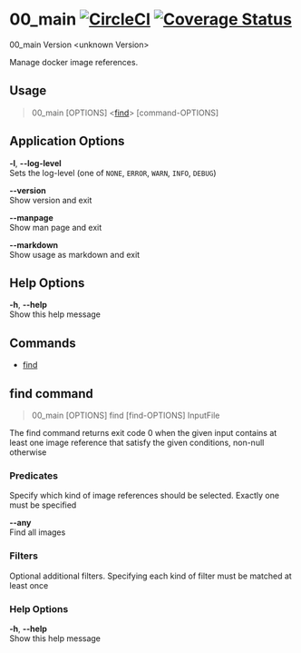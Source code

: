 # 00_main [![CircleCI](https://circleci.com/gh/MeneDev/dockmoor.svg?style=shield)](https://circleci.com/gh/MeneDev/dockmoor) [![Coverage Status](https://coveralls.io/repos/github/MeneDev/dockmoor/badge.svg)](https://coveralls.io/github/MeneDev/dockmoor)
00_main Version &lt;unknown Version&gt;

Manage docker image references.

## Usage
> 00_main \[OPTIONS\] &lt;[find](#find-command)&gt; \[command-OPTIONS\]

## Application Options
**-l**, **--log-level**  
Sets the log-level (one of `NONE`, `ERROR`, `WARN`, `INFO`, `DEBUG`)

**--version**  
Show version and exit

**--manpage**  
Show man page and exit

**--markdown**  
Show usage as markdown and exit

## Help Options
**-h**, **--help**  
Show this help message

## Commands

 * [find](#find-command)

## find command
> 00_main \[OPTIONS\] find \[find-OPTIONS\] InputFile

The find command returns exit code 0 when the given input contains at least one image reference that satisfy the given conditions, non-null otherwise

### Predicates
Specify which kind of image references should be selected. Exactly one must be specified

**--any**  
Find all images

### Filters
Optional additional filters. Specifying each kind of filter must be matched at least once

### Help Options
**-h**, **--help**  
Show this help message

